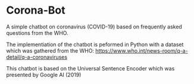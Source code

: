 # Corona-Bot

A simple chatbot on coronavirus (COVID-19) based on frequently asked questions from the WHO.

 The implementiation of the chatbot is peformed in Python with a dataset which was gathered from the WHO: https://www.who.int/news-room/q-a-detail/q-a-coronaviruses
 
 This chatbot is based on the Universal Sentence Encoder which was presented by Google AI (2019)
